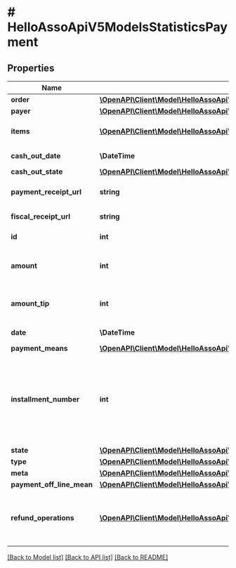 # # HelloAssoApiV5ModelsStatisticsPayment

## Properties

Name | Type | Description | Notes
------------ | ------------- | ------------- | -------------
**order** | [**\OpenAPI\Client\Model\HelloAssoApiV5ModelsStatisticsOrderLight**](HelloAssoApiV5ModelsStatisticsOrderLight.md) |  | [optional]
**payer** | [**\OpenAPI\Client\Model\HelloAssoApiV5ModelsStatisticsPayer**](HelloAssoApiV5ModelsStatisticsPayer.md) |  | [optional]
**items** | [**\OpenAPI\Client\Model\HelloAssoApiV5ModelsStatisticsPaymentItem[]**](HelloAssoApiV5ModelsStatisticsPaymentItem.md) | Items linked to this payment | [optional]
**cash_out_date** | **\DateTime** | The date of the cash out | [optional]
**cash_out_state** | [**\OpenAPI\Client\Model\HelloAssoApiV5ModelsEnumsPaymentCashOutState**](HelloAssoApiV5ModelsEnumsPaymentCashOutState.md) |  | [optional]
**payment_receipt_url** | **string** | The Payment Receipt Url | [optional]
**fiscal_receipt_url** | **string** | The Fiscal Receipt Url | [optional]
**id** | **int** | The ID of the payment | [optional]
**amount** | **int** | Total Amount of the payment (in cents) | [optional]
**amount_tip** | **int** | Tip Amount of the payment (in cents) | [optional]
**date** | **\DateTime** | Date of the payment | [optional]
**payment_means** | [**\OpenAPI\Client\Model\HelloAssoApiV5ModelsEnumsPaymentMeans**](HelloAssoApiV5ModelsEnumsPaymentMeans.md) |  | [optional]
**installment_number** | **int** | Indicates the payment number (useful in the case of an order comprising payments with installments) | [optional]
**state** | [**\OpenAPI\Client\Model\HelloAssoApiV5ModelsEnumsPaymentState**](HelloAssoApiV5ModelsEnumsPaymentState.md) |  | [optional]
**type** | [**\OpenAPI\Client\Model\HelloAssoApiV5ModelsEnumsPaymentType**](HelloAssoApiV5ModelsEnumsPaymentType.md) |  | [optional]
**meta** | [**\OpenAPI\Client\Model\HelloAssoApiV5ModelsCommonMetaModel**](HelloAssoApiV5ModelsCommonMetaModel.md) |  | [optional]
**payment_off_line_mean** | [**\OpenAPI\Client\Model\HelloAssoApiV5ModelsEnumsPaymentMeans**](HelloAssoApiV5ModelsEnumsPaymentMeans.md) |  | [optional]
**refund_operations** | [**\OpenAPI\Client\Model\HelloAssoApiV5ModelsStatisticsRefundOperationLightModel[]**](HelloAssoApiV5ModelsStatisticsRefundOperationLightModel.md) | The refund operations information for the specific payment. | [optional]

[[Back to Model list]](../../README.md#models) [[Back to API list]](../../README.md#endpoints) [[Back to README]](../../README.md)
